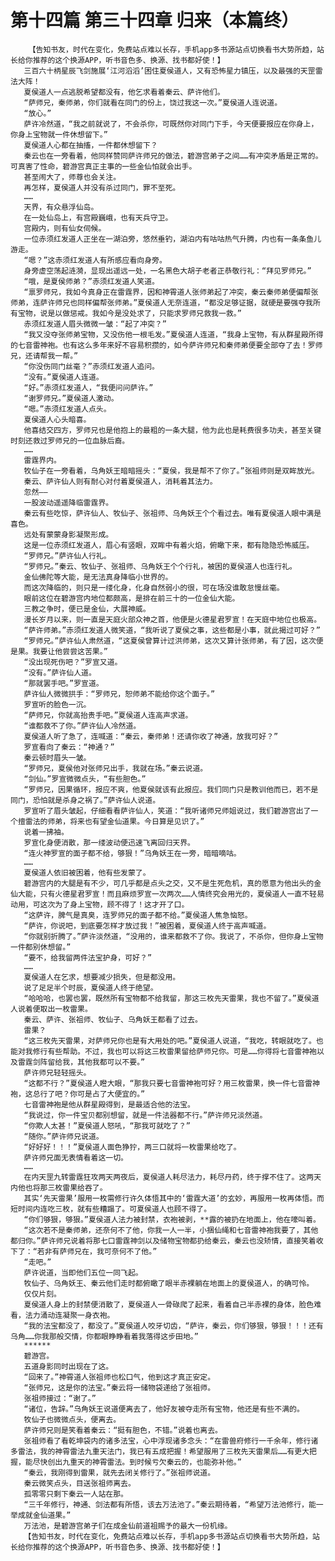 # 第十四篇 第三十四章 归来（本篇终）
        【告知书友，时代在变化，免费站点难以长存，手机app多书源站点切换看书大势所趋，站长给你推荐的这个换源APP，听书音色多、换源、找书都好使！】
       三百六十柄星辰飞剑施展‘江河滔滔’困住夏侯道人，又有恐怖星力镇压，以及最强的天罡雷法大阵！
       夏侯道人一点逃脱希望都没有，他乞求看着秦云、萨许他们。
       “萨师兄，秦师弟，你们就看在同门的份上，饶过我这一次。”夏侯道人连说道。
       “放心。”
       萨许冷然道，“我之前就说了，不会杀你，可既然你对同门下手，今天便要报应在你身上，你身上宝物就一件休想留下。”
       夏侯道人心都在抽搐，一件都休想留下？
       秦云也在一旁看着，他同样赞同萨许师兄的做法，碧游宫弟子之间……有冲突矛盾是正常的。可真害了性命，碧游宫真正主事的一些金仙怕就会出手。
       甚至闹大了，师尊也会关注。
       再怎样，夏侯道人并没有杀过同门，罪不至死。
       ……
       天界，有众悬浮仙岛。
       在一处仙岛上，有宫殿巍峨，也有天兵守卫。
       宫殿内，则有仙女伺候。
       一位赤须红发道人正坐在一湖泊旁，悠然垂钓，湖泊内有咕咕热气升腾，内也有一条条鱼儿游走。
       “嗯？”这赤须红发道人有所感应看向身旁。
       身旁虚空荡起涟漪，显现出遥远一处，一名黑色大胡子老者正恭敬行礼：“拜见罗师兄。”
       “哦，是夏侯师弟？”赤须红发道人笑道。
       “禀罗师兄，我如今真身正在雷霆界，因和神霄道人张师弟起了冲突，秦云秦师弟便偏帮张师弟，连萨许师兄也同样偏帮张师弟。”夏侯道人无奈连道，“都没足够证据，就硬是要强夺我所有宝物，说是以做惩戒。我如今是没处求了，只能求罗师兄救我一救。”
       赤须红发道人眉头微微一皱：“起了冲突？”
       “我又没夺张师弟宝物，又没伤他一根毛发。”夏侯道人连道，“我身上宝物，有从群星殿所得的七音雷神袍。也有这么多年来好不容易积攒的，如今萨许师兄和秦师弟便要全部夺了去！罗师兄，还请帮我一帮。”
       “你没伤同门丝毫？”赤须红发道人追问。
       “没有。”夏侯道人连道。
       “好。”赤须红发道人，“我便问问萨许。”
       “谢罗师兄。”夏侯道人激动。
       “嗯。”赤须红发道人点头。
       夏侯道人心头暗喜。
       他喜结交四方，罗师兄也是他抱上的最粗的一条大腿，他为此也是耗费很多功夫，甚至关键时刻还救过罗师兄的一位血脉后裔。
       ……
       雷霆界内。
       牧仙子在一旁看着，乌角妖王暗暗摇头：“夏侯，我是帮不了你了。”张祖师则是双眸放光。
       秦云、萨许仙人则有耐心对付着夏侯道人，消耗着其法力。
       忽然——
       一股波动遥遥降临雷霆界。
       秦云有些吃惊，萨许仙人、牧仙子、张祖师、乌角妖王个个看过去。唯有夏侯道人眼中满是喜色。
       远处有蒙蒙身影凝聚形成。
       这是一位赤须红发道人，眉心有竖眼，双眸中有着火焰，俯瞰下来，都有隐隐恐怖威压。
       “罗师兄。”萨许仙人行礼。
       “罗师兄。”秦云、牧仙子、张祖师、乌角妖王个个行礼，被困的夏侯道人也连行礼。
       金仙佛陀等大能，是无法真身降临小世界的。
       而这次降临的，则只是一缕化身，化身自然弱小的很，可在场没谁敢怠慢丝毫。
       眼前这位在碧游宫内地位都颇高，是排在前三十的一位金仙大能。
       三教之争时，便已是金仙，大展神威。
       漫长岁月以来，则一直是天庭火部众神之首，他便是火德星君罗宣！在天庭中地位也极高。
       “萨许师弟。”赤须红发道人微笑道，“我听说了夏侯之事，这些都是小事，就此揭过可好？”
       “罗师兄。”萨许仙人肃然道，“这夏侯曾算计过洪师弟，这次又算计张师弟，有了因，这次便是果。我要让他尝尝这苦果。”
       “没出现死伤吧？”罗宣又道。
       “没有。”萨许仙人道。
       “那就罢手吧。”罗宣道。
       萨许仙人微微拱手：“罗师兄，恕师弟不能给你这个面子。”
       罗宣听的脸色一沉。
       “萨师兄，你就高抬贵手吧。”夏侯道人连高声求道。
       “谁都救不了你。”萨许仙人冷然道。
       夏侯道人听了急了，连喊道：“秦云，秦师弟！还请你收了神通，放我可好？”
       罗宣看向了秦云：“神通？”
       秦云顿时眉头一皱。
       “罗师兄，夏侯他对张师兄出手，我就在场。”秦云说道。
       “剑仙。”罗宣微微点头，“有些胆色。”
       “罗师兄，因果循环，报应不爽，他夏侯就该有此报应。我们同门只是教训他而已，若不是同门，恐怕就是杀身之祸了。”萨许仙人说道。
       罗宣听了眉头皱起，仔细看看萨许仙人，笑道：“我听诸师兄师姐说过，我们碧游宫出了一个擅雷法的师弟，将来也有望金仙道果。今日算是见识了。”
       说着一拂袖。
       罗宣化身便消散，那一缕波动便迅速飞离回归天界。
       “连火神罗宣的面子都不给，够狠！”乌角妖王在一旁，暗暗嘀咕。
       ……
       夏侯道人依旧被困着，他有些发蒙了。
       碧游宫内的大腿是有不少，可几乎都是点头之交，又不是生死危机，真的愿意为他出头的金仙大能，只有火德星君罗宣！而且麻烦罗宣一次两次……人情终究会用光的，夏侯道人一直不轻易动用，可这次为了身上宝物，顾不得了！这才开了口。
       “这萨许，脾气是真臭，连罗师兄的面子都不给。”夏侯道人焦急恼怒。
       “萨许，你说吧，到底要怎样才放过我！”被困着，夏侯道人终于高声喊道。
       “你就别折腾了。”萨许淡然道，“没用的，谁来都救不了你。我说了，不杀你，但你身上宝物一件都别休想留。”
       “要不，给我留两件法宝护身，可好？”
       ……
       夏侯道人在乞求，想要减少损失，但是都没用。
       说了足足半个时辰，夏侯道人终于绝望。
       “哈哈哈，也罢也罢，既然所有宝物都不给我留，那这三枚先天雷果，我也不留了。”夏侯道人说着便取出一枚雷果。
       秦云、萨许、张祖师、牧仙子、乌角妖王都看了过去。
       雷果？
       “这三枚先天雷果，对萨师兄你也是有大用处的吧。”夏侯道人说道，“我吃，转眼就吃了。也能对我修行有些帮助。不过，我也可以将这三枚雷果留给萨师兄你。可是……你得将七音雷神袍以及雷霆剑阵留给我，其他我都可以不要。”
       萨许师兄轻轻摇头。
       “这都不行？”夏侯道人瞪大眼，“那我只要七音雷神袍可好？用三枚雷果，换一件七音雷神袍，这总行了吧？你可是占了大便宜的。”
       七音雷神袍是他从群星殿得到，是最适合他的法宝。
       “我说过，你一件宝贝都别想留，就是一件法器都不行。”萨许师兄淡然道。
       “你欺人太甚！”夏侯道人怒吼，“那我可就吃了？”
       “随你。”萨许师兄说道。
       “好好好！！！”夏侯道人面色狰狞，两三口就将一枚雷果给吃了。
       萨许师兄面无表情看着这一切。
       ……
       在内天罡九转雷霆狂攻两天两夜后，夏侯道人耗尽法力，耗尽丹药，终于撑不住了。这两天内他也将那三枚雷果给吞了。
       其实‘先天雷果’服用一枚需修行许久体悟其中的‘雷霆大道’的玄妙，再服用一枚再体悟。而短时间内连吃三枚，就有些糟蹋了。可夏侯道人也顾不得了。
       “你们够狠，够狠。”夏侯道人法力被封禁，衣袍被剥，**露的被扔在地面上，他在嚎叫着。
       “这次若不是秦师弟，还奈何不了他，你我一人一半，小捆仙绳和七音雷神袍我要了，其他都归你。”萨许师兄说着将那七口雷霆神剑以及储物宝物都扔给秦云，秦云也没矫情，直接笑着收下了：“若非有萨师兄在，我可奈何不了他。”
       “走吧。”
       萨许说道，当即他们五位一同飞起。
       牧仙子、乌角妖王、秦云他们走时都俯瞰了眼半赤裸躺在地面上的夏侯道人，的确可怜。
       仅仅片刻。
       夏侯道人身上的封禁便消散了，夏侯道人一骨碌爬了起来，看着自己半赤裸的身体，脸色难看，法力涌动连凝聚一身衣袍。
       “我的法宝都没了，都没了。”夏侯道人咬牙切齿，“萨许，秦云，你们够狠，够狠！！！还有乌角……你我那般交情，你都眼睁睁看着我落得这步田地。”
       ******
       碧游宫。
       五道身影同时出现在了这。
       “回来了。”神霄道人张祖师也松口气，他到这才真正安定。
       “张师兄，这是你的法宝。”秦云将一储物袋递给了张祖师。
       张祖师接过：“谢了。”
       “诸位，告辞。”乌角妖王说道便离去了，他好友被夺走所有宝物，他还是有些不满的。
       牧仙子也微微点头，便离去。
       萨许师兄则是笑看着秦云：“挺有胆色，不错。”说着也离去。
       张祖师看了看乾坤袋内的诸多法宝，心中浮现诸多念头：“在雷兽府修行一千余年，修行诸多雷法，我的神霄雷法九重天法门，我已有五成把握！希望服用了三枚先天雷果后……有更大把握，能尽快创出九重天的神霄雷法。到时候亏欠秦云的，也能弥补他。”
       “秦云，我刚得到雷果，就先去闭关修行了。”张祖师说道。
       秦云微笑点头，目送张祖师离去。
       孤零零只剩下秦云一人站在那。
       “三千年修行，神通、剑法都有所悟，该去万法池了。”秦云期待着，“希望万法池修行，能一举成就金仙道果。”
       万法池，是碧游宫弟子们在成金仙前道祖赐予的最大一份机缘。
       【告知书友，时代在变化，免费站点难以长存，手机app多书源站点切换看书大势所趋，站长给你推荐的这个换源APP，听书音色多、换源、找书都好使！】